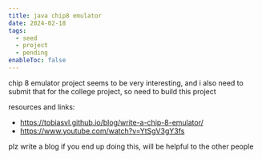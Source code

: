 ```yaml
---
title: java chip8 emulator
date: 2024-02-18
tags:
  - seed
  - project
  - pending
enableToc: false
---
```

chip 8 emulator project seems to be very interesting, and i also need to submit that for the college project, so need to build this project


resources and links:
- https://tobiasvl.github.io/blog/write-a-chip-8-emulator/
- https://www.youtube.com/watch?v=YtSgV3gY3fs


plz write a blog if you end up doing this, will be helpful to the other people
